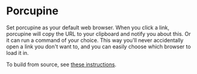 # Porcupine

Set porcupine as your default web browser. When you click a link, porcupine will copy the URL to your clipboard and notify you about this. Or it can run a command of your choice. This way you'll never accidentally open a link you don't want to, and you can easily choose which browser to load it in.

To build from source, see [these instructions](BUILD.md).
